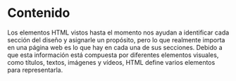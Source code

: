 # Contenido

Los elementos HTML vistos hasta el momento nos ayudan a identificar cada sección del diseño y asignarle un propósito, pero lo que realmente importa en una página web es lo que hay en cada una de sus secciones. Debido a que esta información está compuesta por diferentes elementos visuales, como títulos, textos, imágenes y vídeos, HTML define varios elementos para representarla.
